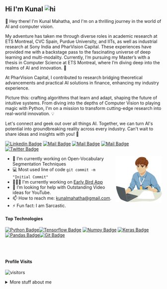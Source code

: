 ## Hi I'm Kunal <img src="https://user-images.githubusercontent.com/1303154/88677602-1635ba80-d120-11ea-84d8-d263ba5fc3c0.gif" width="28px" alt="hi">


👋 Hey there! I'm Kunal Mahatha, and I'm on a thrilling journey in the world of AI and computer vision.

My adventure has taken me through diverse roles in academic research at ETS Montreal, CVC Spain, Purdue University, and IITs, as well as industrial research at Sony India and PharVision Capital. These experiences have provided me with a backstage pass to the fascinating universe of deep learning and multi-modality. Currently, I’m pursuing my Master’s with a thesis in Computer Science at ETS Montreal, where I’m diving deep into the realms of AI and innovation. 🚀

At PharVision Capital, I contributed to research bridging theoretical advancements and practical AI solutions in finance, enhancing my industry experience.

Picture this: crafting algorithms that learn and adapt, shaping the future of intuitive systems. From diving into the depths of Computer Vision to playing magic with Python, I'm on a mission to transform cutting-edge research into real-world innovation. 💡

Let's connect and geek out over all things AI. Together, we can turn AI's potential into groundbreaking reality across every industry. Can't wait to share ideas and insights with you! 🤝


[![Linkedin Badge](https://img.shields.io/badge/-kunalmahatha-0e76a8?style=flat&labelColor=0e76a8&logo=linkedin&logoColor=white)](https://www.linkedin.com/in/kunalmahatha/) [![Mail Badge](https://img.shields.io/badge/-@kunal_mahatha-e84393?style=flat&labelColor=e84393&logo=instagram&logoColor=white)](https://instagram.com/underdog_developer) [![Mail Badge](https://img.shields.io/badge/-Kunal_Mahatha-e74c3c?style=flat&labelColor=e74c3c&logo=youtube&logoColor=white)](https://www.youtube.com/channel/UC2ISKb1BzlX-ZagjtoKqX1A) [![Mail Badge](https://img.shields.io/badge/-kunalmahatha@gmail.com-c0392b?style=flat&labelColor=c0392b&logo=gmail&logoColor=white)](mailto:kunalmahatha@gmail.com) [![Twitter Badge](https://img.shields.io/badge/-@kunal_mahatha-1ca0f1?style=flat&labelColor=1ca0f1&logo=twitter&logoColor=white&link=https://twitter.com/kunal_mahatha)](https://twitter.com/) 

<img align="right" width="150" height="150" src="https://github.com/kunal-mahatha/kunal-mahatha/blob/main/b-lapy.png?raw=true0">
 <!-- TODO: Add last video link -->

 - 🔭 I’m currently working on Open-Vocabulary Segmentation Techniques
 - :computer: Most used line of code `git commit -m "Initial Commit"`
 - 🧑🏻‍💻 I'm currently working on [Early Bird App](https://github.com/kunal-mahatha/Early-Bird-App)
 - 🤔 I’m looking for help with Outstanding Video ideas for YouTube.
 - 📫 How to reach me: kunalmahatha@gmail.com.
 - ⚡ Fun fact: I am Sarcastic.

#### Top Technologies
<!-- TODO: Make technologies links takes you to repositories -->
[![Python Badge](https://img.shields.io/badge/-Python-007acc?style=for-the-badge&labelColor=black&logo=python&logoColor=007acc)](#)[![Tensorflow Badge](https://img.shields.io/badge/-TensorFlow-orange?style=for-the-badge&labelColor=black&logo=tensorflow&logoColor=orange)](#) [![Numpy Badge](https://img.shields.io/badge/-Numpy-9cd?style=for-the-badge&labelColor=black&logo=numpy&logoColor=9cd)](#) [![Keras Badge](https://img.shields.io/badge/-keras-red?style=for-the-badge&labelColor=black&logo=keras&logoColor=red)](#)[![Pandas Badge](https://img.shields.io/badge/-pandas-blue?style=for-the-badge&labelColor=black&logo=pandas&logoColor=blue)](#)[![Git Badge](https://img.shields.io/badge/-git-critical?style=for-the-badge&labelColor=black&logo=git&logoColor=critical)](#)

<br />
<br />

#### Profile Visits 
![visitors](https://visitor-badge.glitch.me/badge?page_id=kunalmahatha.kunalmahatha)
<details>
<summary>
  More stuff about me
</summary>
<br >
I love sharing knowledge and putting tutorials, courses and posts together for helping other developers, and that's why UnderDog Developer Instagram Page exists!
 
#### What is UnderDog Developer?

UnderDog Developer is an instagram channel for learning Machine Learning, coding and Hands-on Experience. Including new technologies and frameworks and anything really related to development world.

#### Github Stats
![Kunal Mahatha's github stats](https://github-readme-stats.vercel.app/api?username=kunal-mahatha&count_private=true&theme=tokyonight&hide=contribs,prs)
</details>
